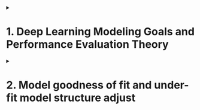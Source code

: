 

<details>
<summary><h1>1. Deep Learning Modeling Goals and Performance Evaluation Theory</h1></summary>


## 1.1 Setup package automatic load in Jupyter initialization process
- Find .ipython/profile_default/startup. If not there, create it.
- create start.py file inside that folder
- input following codes:
  
```python
import random

import time

import math

import matplotlib as mpl
import matplotlib.pyplot as plt
from mpl_toolkits.mplot3d import Axes3D

import numpy as np

import pandas as pd

import torch
from torch import nn, optim
import torch.nn.functional as F
from torch.utils.data import Dataset, TensorDataset, DataLoader

from torchLearning import *

from IPython.core.interactiveshell import InteractiveShell
InteractiveShell.ast_node_interactivity = "all"
```

- restart ipy to check

## 1.2 Machine Learning Goals and Model Evaluation Methods


## 1.3 Manually implement splitting traing and test dataset

```python

def data_split(features, labels, rate=0.7):
  num_examples=len(features)
  indices=list(range(num_examples))
  random.shuffle(indices)
  num_train=int(num_examples*rate)
  indices_train=torch.tensor(indices[:num_train])
  indices_test=torch.tensor(indices[num_train:])
  Xtrain=features[indices_train]
  ytrain=labels[indices_train]
  Xtest=features[indices_test]
  ytest=labels[indices_test]
  return Xtrain, Xtest, ytrain, ytest

torch.manual_seed(420)
features, labels=tensorGenReg()

Xtrain, Xtest, ytrain, ytest=data_split(features, labels)

batch_size=10
lr=0.03
num_epochs=5
w=torch.zeros(3,1, requires_grad=True)

net=linreg
loss=MSE_loss

for epoch in range(num_epochs):
  for X,y in data_iter(batch_size, Xtrain, ytrain):
    l=loss(net(X,w),y)
    l.backward()
    sgd(w,lr)

MSE_loss(torch.mm(Xtrain, w), ytrain)
MSE_loss(torch.mm(Xtest, w), ytest)

```

## 1.4 Dataset and DataLoader introduction and dataset split function

### 1.4.1 Dataset and DataLoader instructions

Considering that deep learning usually process large dataset, therefore it's not possible that create a new set and store the data. PyTorch usually store the data by mapping the indexing.

```python
from torch.utils.data import random_split

t=torch.arange(12).reshape(4,3)

random_split(t, [2,2])

```

```python
class LBCDataset(Dataset):
  def __init__(self,data):
    self.features=data.data
    self.labels=data.target
    self.lens=len(data.data)

  def __getitem__(self, index):
    return self.features[index,:], self.labels[index]

  sef __len__(self):
    return self.lens

data=LBC()
LBC_data=LBCDataset(data)

LBC_data.lens

LBC_data.__getitem__[2]

LBC_data.features[2]

LBC_data.labels[2]

LBC_train, LBC_test = random_split(LBC_data, [num_train, num_test])

LBC_train.dataset == LBC_data

LBC_train.indices[:10]

```
Although data processing using PyTorch seems more complicated, it is very necessary to use PyTorch to pre-process the data, especially for the large scale, non-structural data.
We have to use DataLoader function to transfer the data from normal condition to "can be modeled" condition. The "can be modeled" condition means that after DataLoader function, data not included original data information, but also included process method information, such as number of batches, batch_size, shuffle, num_worker, etc.

```python
train_loader=DataLoader(LBC_train, batch_size=10, shuffle=True)
test_loader=DataLoader(LBC_test, batch_size=10, shuffle=False)

train_loader.dataset
```

The above codes can be summarized as follows, you can image that the encapsulation process is a mapped storage as follows

![Data Encapsulation](/_Deep_Learning_using_PyTorch/imgs/Data_encapsulation.png)

The above figure can be codes as follows
```python
class LBCDataset(Dataset):
  def __init__(self,data):
    self.features=data.data
    self.labels=data.target
    self.lens=len(data.data)

  def __getitem__(self, index):
    return self.features[index,:], self.labels[index]

  sef __len__(self):
    return self.lens

data=LBC()
LBC_data=LBCDataset(data)   #encapsulation

LBC_train, LBC_test = random_split(LBC_data, [num_train, num_test])   #split

train_loader=DataLoader(LBC_train, batch_size=10, shuffle=True)    #load
test_loader=DataLoader(LBC_test, batch_size=10, shuffle=False)
```

The reason that we use process data with above figure (**class->encapsulation->load->modeling** rather than directly modeling with data) is that
- This process fit not only structural data but also non-structural data
- A lot of functions such as random_split can be used after data encapsulation

> [!TIP]
> A lot of references use scikit-learn's train_test_split function for PyTroch deep learning modeling to split the data. This is very convenient, but this method is not suitable for spliting large dataset and it will use huge computational resource. Because after this split it will output real entity objects, which use a lot of space if the original dataset is large.
> Best practice is that we use PyTroch's function and class. If there are not any, we'd better manually create class and functions to process tensors. Last will be the using scikit-learn functions
> **PyTorch original functions and class > Manually create functions based on tensors > Scikit-Learn function**

  
### 1.4.2 Modeling process and evaluation

```python
features, labels = tensorGenReg()
features = features[:,:-1]

class GenData(Dataset):
  def __init__(self, features, labels):
    self.features=features
    self.labels=labels
    self.lens=len(features)

  def __getitem__(self, index):
    return self.features[index,:],self.labels[index]

  def __len__(self):
    return self.lens

data=GenData(features, labels)

num_train=int(data.lens*0.7)
num_test=data.lens-num_train
data_train, data_test=random_split(data, [num_train, num_test])

train_loader=DataLoader(data_train, batch_size=10, shuffle=True)
test_loader=DataLoader(data_test, batch_size=10, shuffle=True)

batch_size=10
lr=0.03
num_epochs=3

# define model -> instanlize model -> loss function -> optimization method -> train model
class LR(nn.Module):
  def __init__(self, in_features=2, out_features=1):
    super(LR, self).__init__()
    self.linear=nn.Linear(in_features, out_features)

  def forward(self, x):
    out=self.linear(x)
    return out

LR_model=LR()

criterion=nn.MSELoss()

optimizer=optim.SGD(LR_model.parameters(), lr=0.03)

def fit(net, criterion, optimizer, batchdata, epochs=3):
  for epoch in range(epochs):
    for X,y in batchdata:
      yhat=net.forward(X)
      loss=criterion(yhat,y)
      optimizer.zero_grad()
      loss.backward()
      optimizer.step()

fit(net=LR_model,
    criterion=criterion,
    optimizer=optimizer,
    batchdata=train_loader,
    epochs=num_epochs)

LR_model

list(LR_model.parameters())

F.mes_loss(LR_model(data[data_train.indices][0], data[data_train.indices][1])) # calculate mse with train dataset

F.mes_loss(LR_model(data[data_train.indices][0], data[data_train.indices][1])) # calculate mse with test dataset

```
Remember we used to use Tensor's functions to do the same thing, but muct easier. As following shows using tensordata function,
```Python
torch.manual_seed(420)

features, labels=tensorGenCla(num_class=2)
labels=labels.float()
data=TensorDataset(features, labels)
batchData=DataLoader(data, batch_size=batch_size, shuffle=True)
```


## 1.5 More functions

- Data encapsulation, data split and load functions
```python
def split_loader(features, labels, batch_size=10, rate=0.7):
  data=GenData(features, labels)
  num_train=int(data.lens*0.7)
  num_test=data.lens-num_train
  data_train, data_test=random_split(data, [num_train, num_test])
  train_loader=DataLoader(data_train, batch_size=batch_size, shuffle=True)
  test_loader=DataLoader(data_test, batch_size=batch_size, shuffle=False)
  return(train_loader, test_loader)
```

Test the above function
```python
torch.manual_seed(420)

features, labels=tensorGenReg()

feature = features[:,:-1]

train_loader, test_loader=split_loader(features, labels)

train_loader.dataset[0]
```

- Model training function
```python
def fit(net, criterion, optimizer, batchdata, epochs=3, cla=False):
  for epoch in range(epochs):
    for X,y in batchdata:
      if cla==True:
        y=y.flatten().long()
      yhat=net.forward(X)
      loss=criterion(yhat,y)
      optimizer.zero_grad()
      loss.backward()
      optimizer.step()
```

- MSE calculation function
```python
def mse_cal(data_loader, net):
  data=data_loader.dataset
  X=data[:][0]
  y=data[:][1]
  yhat=net(X)
  return F.mse_loss(yhat,y)
```

- Accuracy calculation function
```python
def accuracy_cal(data_loader, net):
  data=data_loader.dataset
  X=data[:][0]
  y=data[:][1]
  zhat=net(X)
  soft_z=F.softmax(zhat,1)
  acc_bool=torch.argmax(soft_z,1).flatten()==y.flatten()
  acc=torch.mean(acc_bool.float())
  return acc
```
Use the following code to test function
```python

torch.manual_seed(420)
features, labels=tensorGenCla()
train_loader, test_loader=split_loader(features, labels)

class softmaxR(nn.Module):
  def __init__(self, in_features=2, out_features=3, bias=False):
    super(softmaxR, self).__init__()
    self.linear=nn.Linear(in_features, out_features)

  def forward(self, x):
    out=self.linear(x)
    return out

softmax_model=softmaxR()

criterion=nn.CrossEntropyLoss()

optimizer=optim.SGD(softmax_model.parameters(), lr=lr)

fit(net=softmax_model,
    criterion=criterion,
    optimizer=optimizer,
    batchdata=train_loader,
    eopchs=num_epochs,
    cla=True)

m_accuracy

accuracy_cal(train_loader, softmax_model)

accuracy_cal(test_loader, softmax_model)

```
</details>



<details>
<summary><h1>2. Model goodness of fit and under-fit model structure adjust</h1></summary>
## 2.1 Model goodness of fit

> [!TIP]
> Strictly Speaking
> We divide dataset into train, validate and test.
> Train dataset is used to train model
> Test dataset is used to test model
> Validation dataset is also used to train model, but validation is not train model parameters, but model hyper parameters. 

> [!TIP]
> Un-Strictly Speaking
> Validation and test are mixed used

Underfit and Overfit

## 2.2 Model underfit examples
Use linear regression to fit high order equation, then model underfit will happen.

- Create dataset

```python
torch.manual_seed(420)

features, labels = tensorGenReg(w=[2,-1], bias=False, deg=2)

plt.subplot(121)
plt.scatter(features[:,0], labels)
plt.subplot(122)
plt.scatter(features[:,1], labels)

train_loader, test_loader = split_loader(features, labels)
```

- Train model
```python
class LR_class(nn.Module):
  def __init__(self, in_features=2, out_features=1):
    super(LR_class, self).__init__()
    self.linear=nn.Linear(in_features, out_features)

  def forward(self, x):
    out=self.linear(x)
    return out

torch.manual_seed(420)

LR=LR_class()

train_l=[]
test_l=[]

num_epochs=20

for epochs in range(num_epochs):
  fit(net=LR,
      criterion=nn.MSELoss(),
      optimizer=optim.SGD(LR.parameters(), lr=0.03),
      batchdata=train_loader,
      epochs=epochs)
  train_l.append(mse_cal(train_loader, LR).detach().numpy())
  test_l.append(mse_cal(test_loader, LR).detach().numpy())

plt.plot(list(range(num_epochs)), train_l, label='train_mse')

plt.plot(list(range(num_epochs)), test_l, label='test_mse')

plt.legend(loc=1)
```
Based on the above figure, we can conclude that model is under fitted

Put the following codes in a py file
```python
def model_train_test(model,
                    train_data,
                    test_data,
                    num_epochs=20,
                    criterion=nn.MSELoss(),
                    optimizer=optim.SGD,
                    lr=0.03,
                    cla=False,
                    eva=mse_cal)
  train_l=[]
  test_l=[]

  for epochs in range(num_eopchs):
    fit(net=model,
        criterion=criterion,
        optimizer=optimizer(model.parameters(), lr=lr),
        batchdata=train_data,
        epochs=epochs,
        cla=cla)
    train_l.append(eva(train_data, model).detach())
    test_l.append(eva(test_data, model).detach())

``` 
Test the above codes
```python
torch.manual_seed(420)

LR=LR_class()

train_l, test_l=model_train_test(LR,
                                train_loader,
                                test_loader,
                                num_eopchs=20,
                                criterion=nn.MSELoss(),
                                optimizer=optim.SGD,
                                lr=0.03,
                                cla=False,
                                eva=mse_cal)

plt.plot(list(range(num_epochs)), train_l, label='train_mse')

plt.plot(list(range(num_epochs)), test_l, label='test_mse')

plt.legend(loc=1)
```

Add one more hidden layer but not add activation function with following codes
```python
class LR_class1(nn.Module):
  def __init__(self, in_features=2, n_hidden=4, out_features=1):
    super(LR_class1, self).__init__()
    self.linear1=nn.Linear(in_features, n_hidden)
    self.linear2=nn.Linear(n_hidden, out_features)

  def forward(self, x):
    z1=self.linear1(x)
    out=self.linear2(z1)
    return out
```
## 2.3 Activation function comparision

sigmoid, tanh, relu

Add **sigmoid** activation function but not add layer number with following codes
```python
class Sigmoid_class1(nn.Module):
  def __init__(self, in_features=2, n_hidden=4, out_features=1):
    super(Sigmoid_class1, self).__init__()
    self.linear1=nn.Linear(in_features, n_hidden, bias=bias)
    self.linear2=nn.Linear(n_hidden, out_features, bias=bias)

  def forward(self, x):
    z1=self.linear1(x)
    p1=torch.sigmoid(z1)
    out=self.linear2(p1)
    return out
```

Add **tanh** activation function but not add layer number with following codes
```python
class tanh_class1(nn.Module):
  def __init__(self, in_features=2, n_hidden=4, out_features=1):
    super(tanh_class1, self).__init__()
    self.linear1=nn.Linear(in_features, n_hidden, bias=bias)
    self.linear2=nn.Linear(n_hidden, out_features, bias=bias)

  def forward(self, x):
    z1=self.linear1(x)
    p1=torch.tanh(z1)
    out=self.linear2(p1)
    return out
```

Add **ReLU** activation function but not add layer number with following codes
```python
class ReLU_class1(nn.Module):
  def __init__(self, in_features=2, n_hidden=4, out_features=1):
    super(ReLU_class1, self).__init__()
    self.linear1=nn.Linear(in_features, n_hidden, bias=bias)
    self.linear2=nn.Linear(n_hidden, out_features, bias=bias)

  def forward(self, x):
    z1=self.linear1(x)
    p1=torch.relu(z1)
    out=self.linear2(p1)
    return out
```
- Instantlize models
```python
torch.manual_seed(420)

LR1=LR_class1()

sigmoid_model1=Sigmoid_class1()
tanh_model1=tanh_class1()
relu_model1=ReLU_class1()

model_1=[LR1, sigmoid_model1, tanh_model1, relu_model1]
name_1=['LR1', 'sigmoid_model1', 'tanh_model1', 'relu_model1']
```

- Define core parameters
```python
num_epochs=30
lr=0.03
```
- Store MSE for train and test dataset
```python
mse_train=torch.zeros(len(model_l), num_epochs)
mse_test=torch.zeros(len(model_l), num_epochs)
```

- Train model

```python
for epochs in range(num_epochs):
  for i, model in enumerate(model_1):
    fit(net=model,
        criterion=nn.MSELoss(),
        optimizer=optim.SGD(model.parameters(), lr=lr),
        batchdata=train_loader,
        epochs=epochs)

    mse_train[i][epochs]=mse_cal(train_loader, model).detach()

    mse_test[i][epochs]=mse_cal(test_loader, model).detach()
```
- Plot to compare results
```python

for i, name in enumerate(name_l):
  plt.plot(list(range(num_epochs)), mse_train[i], label=name)
plt.legend(loc=1)
plt.title('mse_train')

```

> [!IMPORTANT]
> Overlay (over stack) ReLU activation function may cause model not useable.
> Overlay (over stack) Sigmoid activation function may cause model not useable.
> Overlay (over stack) tanh activation function may cause model not useable.

## 2.5 Neural Network Structure Optimization 

- parameters vs hyper-parameters

- How to select neural network structures (gridsearch, AutoML, etc.)
  - Number of layers.
    - <3
    - [3,6]
    - >6
  - Number of nuerons each layer

- Avoid to mixly use activation functions

## 2.6 Randomly create loss function phenomena

- Is the loss function not changed during the training process? Like walking down from mountain top to down?
- Why loss function is decreasing but model evaluation criteria is fluctuating?

**If we use SGD or mini batch GD, in other words as long as we don't use batch GD, then the mountain will be changed for each iteration step.**

'[BGD vs SGD vs MBGD](https://zhuanlan.zhihu.com/p/25765735).










</details>
